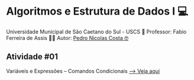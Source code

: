 # Algoritmos e Estrutura de Dados I 💻
Universidade Municipal de São Caetano do Sul - USCS 🏫
Professor: Fabio Ferreira de Assis 👨‍🏫
Autor: <a href="https://github.com/pedronicolascosta">Pedro Nicolas Costa 🤓</a>

## Atividade #01
Variáveis e Expressões – Comandos Condicionais
<a href="https://github.com/pedronicolascosta/Algoritmos-e-Estrutura-de-Dados-1/tree/main/atividade_01">--> Veja aqui</a>






